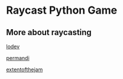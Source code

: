# Raycast Python Game

## More about raycasting

[lodev](https://lodev.org/cgtutor/raycasting.html)

[permandi](https://www.permadi.com/tutorial/raycast)

[extentofthejam](http://www.extentofthejam.com/pseudo/)
